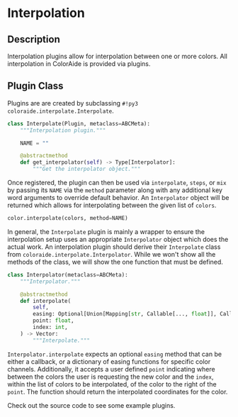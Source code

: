 # Interpolation

## Description

Interpolation plugins allow for interpolation between one or more colors. All interpolation in ColorAide is provided via
plugins.

## Plugin Class

Plugins are are created by subclassing `#!py3 coloraide.interpolate.Interpolate`.

```py
class Interpolate(Plugin, metaclass=ABCMeta):
    """Interpolation plugin."""

    NAME = ""

    @abstractmethod
    def get_interpolator(self) -> Type[Interpolator]:
        """Get the interpolator object."""
```

Once registered, the plugin can then be used via `interpolate`, `steps`, or `mix` by passing its `NAME` via the `method`
parameter along with any additional key word arguments to override default behavior. An `Interpolator` object will be
returned which allows for interpolating between the given list of `colors`.

```py
color.interpolate(colors, method=NAME)
```

In general, the `Interpolate` plugin is mainly a wrapper to ensure the interpolation setup uses an appropriate
`Interpolator` object which does the actual work. An interpolation plugin should derive their `Interpolate` class from
`coloraide.interpolate.Interpolator`. While we won't show all the methods of the class, we will show the one function
that must be defined.

```py
class Interpolator(metaclass=ABCMeta):
    """Interpolator."""

    @abstractmethod
    def interpolate(
        self,
        easing: Optional[Union[Mapping[str, Callable[..., float]], Callable[..., float]]],
        point: float,
        index: int,
    ) -> Vector:
        """Interpolate."""
```

`Interpolator.interpolate` expects an optional `easing` method that can be either a callback, or a dictionary of
easing functions for specific color channels. Additionally, it accepts a user defined `point` indicating where between
the colors the user is requesting the new color and the `index`, within the list of colors to be interpolated,
of the color to the right of the `point`. The function should return the interpolated coordinates for the color.

Check out the source code to see some example plugins.
